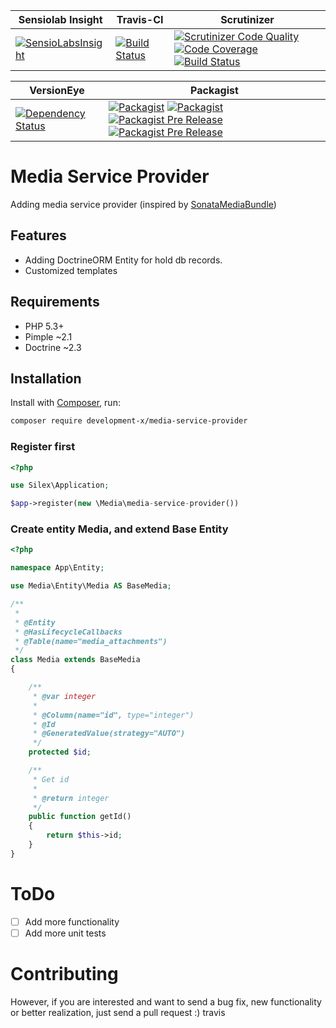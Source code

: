 | Sensiolab Insight | Travis-CI | Scrutinizer |
| --- | --- | --- |
| [![SensioLabsInsight](https://insight.sensiolabs.com/projects/b2f1757d-acf4-4380-8e2f-d4b6567fbfde/mini.png)](https://insight.sensiolabs.com/projects/b2f1757d-acf4-4380-8e2f-d4b6567fbfde) | [![Build Status](https://travis-ci.org/development-x/media-service-provider.svg?branch=master)](https://travis-ci.org/development-x/media-service-provider) | [![Scrutinizer Code Quality](https://scrutinizer-ci.com/g/development-x/MediaServiceProvider/badges/quality-score.png?b=master)](https://scrutinizer-ci.com/g/development-x/MediaServiceProvider/?branch=master) [![Code Coverage](https://scrutinizer-ci.com/g/development-x/MediaServiceProvider/badges/coverage.png?b=master)](https://scrutinizer-ci.com/g/development-x/MediaServiceProvider/?branch=master) [![Build Status](https://scrutinizer-ci.com/g/development-x/MediaServiceProvider/badges/build.png?b=master)](https://scrutinizer-ci.com/g/development-x/MediaServiceProvider/build-status/master) |

| VersionEye | Packagist |
| --- | --- |
| [![Dependency Status](https://www.versioneye.com/user/projects/5810b8d58a555e001637e67e/badge.svg?style=flat-square)](https://www.versioneye.com/user/projects/5810b8d58a555e001637e67e) | [![Packagist](https://img.shields.io/packagist/dt/development-x/media-service-provider.svg)](https://github.com/development-x/media-service-provider) [![Packagist](https://img.shields.io/packagist/l/development-x/media-service-provider.svg)](https://github.com/development-x/media-service-provider) [![Packagist Pre Release](https://img.shields.io/packagist/vpre/development-x/media-service-provider.svg)](https://github.com/development-x/media-service-provider) [![Packagist Pre Release](https://img.shields.io/hhvm/development-x/media-service-provider.svg)](https://github.com/development-x/media-service-provider) |

Media Service Provider
=============================

Adding media service provider (inspired by [SonataMediaBundle](https://github.com/sonata-project/SonataMediaBundle))


Features
--------

 * Adding DoctrineORM Entity for hold db records.
 * Customized templates


Requirements
------------

 * PHP 5.3+
 * Pimple ~2.1
 * Doctrine ~2.3

Installation
------------
Install with [Composer](http://packagist.org), run:

```sh
composer require development-x/media-service-provider
```

### Register first
```php
<?php

use Silex\Application;

$app->register(new \Media\media-service-provider())

```

### Create entity Media, and extend Base Entity 

```php
<?php

namespace App\Entity;

use Media\Entity\Media AS BaseMedia;

/**
 * 
 * @Entity
 * @HasLifecycleCallbacks
 * @Table(name="media_attachments")
 */
class Media extends BaseMedia
{

    /**
     * @var integer
     *
     * @Column(name="id", type="integer")
     * @Id
     * @GeneratedValue(strategy="AUTO")
     */
    protected $id;

    /**
     * Get id
     *
     * @return integer
     */
    public function getId()
    {
        return $this->id;
    }
}

```

# ToDo
- [ ] Add more functionality
- [ ] Add more unit tests

# Contributing
However, if you are interested and want to send a bug fix, new functionality or better realization, just send a pull request :)
travis
